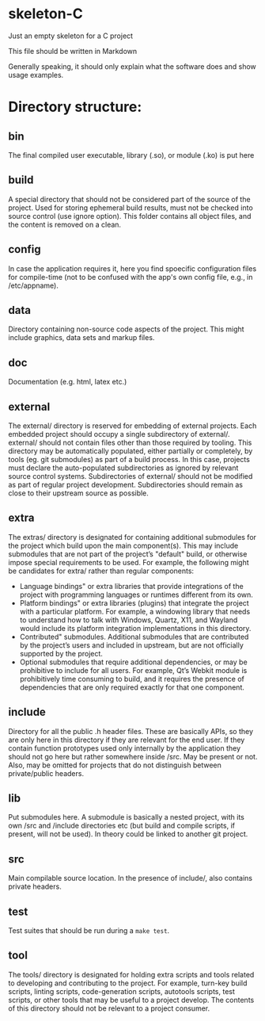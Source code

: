 # skeleton-C

Just an empty skeleton for a C project

This file should be written in Markdown

Generally speaking, it should only explain what the software does and show usage examples.


# Directory structure:


## bin
The final compiled user executable, library (.so), or module (.ko) is put here

## build
A special directory that should not be considered part of the source of the project. Used for storing ephemeral build results, must not be checked into source control (use ignore option). This folder contains all object files, and the content is removed on a clean.

## config
In case the application requires it, here you find spoecific configuration files for compile-time (not to be confused with the app's own config file, e.g., in /etc/appname).

## data
Directory containing non-source code aspects of the project. This might include graphics, data sets and markup files.

## doc
Documentation (e.g. html, latex etc.)

## external
The external/ directory is reserved for embedding of external projects. Each embedded project should occupy a single subdirectory of external/. external/ should not contain files other than those required by tooling. This directory may be automatically populated, either partially or completely, by tools (eg. git submodules) as part of a build process. In this case, projects must declare the auto-populated subdirectories as ignored by relevant source control systems. Subdirectories of external/ should not be modified as part of regular project development. Subdirectories should remain as close to their upstream source as possible.

## extra
The extras/ directory is designated for containing additional submodules for the project which build upon the main component(s). This may include submodules that are not part of the project’s "default" build, or otherwise impose special requirements to be used. For example, the following might be candidates for extra/ rather than regular components:
 - Language bindings" or extra libraries that provide integrations of the project with programming languages or runtimes different from its own.
 - Platform bindings" or extra libraries (plugins) that integrate the project with a particular platform. For example, a windowing library that needs to understand how to talk with Windows, Quartz, X11, and Wayland would include its platform integration implementations in this directory.
 - Contributed" submodules. Additional submodules that are contributed by the project’s users and included in upstream, but are not officially supported by the project.
 - Optional submodules that require additional dependencies, or may be prohibitive to include for all users. For example, Qt’s Webkit module is prohibitively time consuming to build, and it requires the presence of dependencies that are only required exactly for that one component.

## include
Directory for all the public .h header files. These are basically APIs, so they are only here in this directory if they are relevant for the end user. If they contain function prototypes used only internally by the application they should not go here but rather somewhere inside /src. May be present or not. Also, may be omitted for projects that do not distinguish between private/public headers.

## lib
Put submodules here. A submodule is basically a nested project, with its own /src and /include directories etc (but build and compile scripts, if present, will not be used). In theory could be linked to another git project.

## src
Main compilable source location. In the presence of include/, also contains private headers.

## test
Test suites that should be run during a `make test`.

## tool
The tools/ directory is designated for holding extra scripts and tools related to developing and contributing to the project. For example, turn-key build scripts, linting scripts, code-generation scripts, autotools scripts, test scripts, or other tools that may be useful to a project develop. The contents of this directory should not be relevant to a project consumer.





